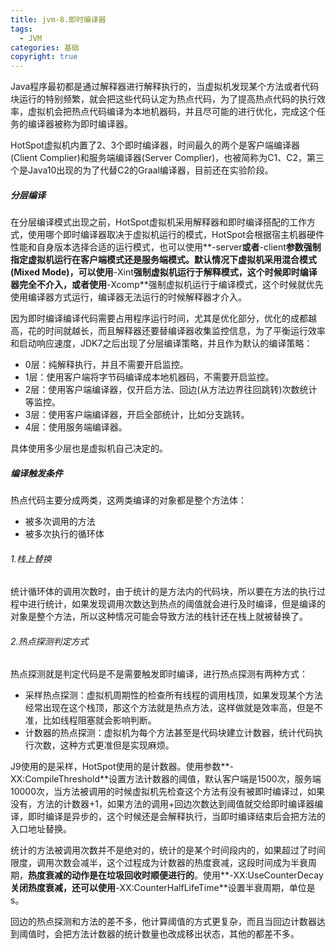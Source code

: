 ```yaml
---
title: jvm-8.即时编译器
tags:
  - JVM
categories: 基础
copyright: true
---
```


Java程序最初都是通过解释器进行解释执行的，当虚拟机发现某个方法或者代码块运行的特别频繁，就会把这些代码认定为热点代码，为了提高热点代码的执行效率，虚拟机会把热点代码编译为本地机器码，并且尽可能的进行优化，完成这个任务的编译器被称为即时编译器。

HotSpot虚拟机内置了2、3个即时编译器，时间最久的两个是客户端编译器(Client Complier)和服务端编译器(Server Complier)，也被简称为C1、C2，第三个是Java10出现的为了代替C2的Graal编译器，目前还在实验阶段。

##### 分层编译

在分层编译模式出现之前，HotSpot虚拟机采用解释器和即时编译搭配的工作方式，使用哪个即时编译器取决于虚拟机运行的模式，HotSpot会根据宿主机器硬件性能和自身版本选择合适的运行模式，也可以使用**-server**或者**-client**参数强制指定虚拟机运行在客户端模式还是服务端模式。默认情况下虚拟机采用混合模式(Mixed Mode)，可以使用**-Xint**强制虚拟机运行于解释模式，这个时候即时编译器完全不介入，或者使用**-Xcomp**强制虚拟机运行于编译模式，这个时候就优先使用编译器方式运行，编译器无法运行的时候解释器才介入。

因为即时编译编译代码需要占用程序运行时间，尤其是优化部分，优化的成都越高，花的时间就越长，而且解释器还要替编译器收集监控信息，为了平衡运行效率和启动响应速度，JDK7之后出现了分层编译策略，并且作为默认的编译策略：

*   0层：纯解释执行，并且不需要开启监控。
*   1层：使用客户端将字节码编译成本地机器码，不需要开启监控。
*   2层：使用客户端编译器，仅开启方法、回边(从方法边界往回跳转)次数统计等监控。
*   3层：使用客户端编译器，开启全部统计，比如分支跳转。
*   4层：使用服务端编译器。

具体使用多少层也是虚拟机自己决定的。

##### 编译触发条件

热点代码主要分成两类，这两类编译的对象都是整个方法体：

*   被多次调用的方法
*   被多次执行的循环体

###### 1.栈上替换

统计循环体的调用次数时，由于统计的是方法内的代码块，所以要在方法的执行过程中进行统计，如果发现调用次数达到热点的阈值就会进行及时编译，但是编译的对象是整个方法，所以这种情况可能会导致方法的栈针还在栈上就被替换了。

###### 2.热点探测判定方式

热点探测就是判定代码是不是需要触发即时编译，进行热点探测有两种方式：

*   采样热点探测：虚拟机周期性的检查所有线程的调用栈顶，如果发现某个方法经常出现在这个栈顶，那这个方法就是热点方法，这样做就是效率高，但是不准，比如线程阻塞就会影响判断。
*   计数器的热点探测：虚拟机为每个方法甚至是代码块建立计数器，统计代码执行次数，这种方式更准但是实现麻烦。

J9使用的是采样，HotSpot使用的是计数器。使用参数**-XX:CompileThreshold**设置方法计数器的阈值，默认客户端是1500次，服务端10000次，当方法被调用的时候虚拟机先检查这个方法有没有被即时编译过，如果没有，方法的计数器+1，如果方法的调用+回边次数达到阈值就交给即时编译器编译，即时编译是异步的，这个时候还是会解释执行，当即时编译结束后会把方法的入口地址替换。

统计的方法被调用次数并不是绝对的，统计的是某个时间段内的，如果超过了时间限度，调用次数会减半，这个过程成为计数器的热度衰减，这段时间成为半衰周期，**热度衰减的动作是在垃圾回收时顺便进行的**。使用**-XX:UseCounterDecay**关闭热度衰减，还可以使用**-XX:CounterHalfLifeTime**设置半衰周期，单位是s。

回边的热点探测和方法的差不多，他计算阈值的方式更复杂，而且当回边计数器达到阈值时，会把方法计数器的统计数量也改成移出状态，其他的都差不多。